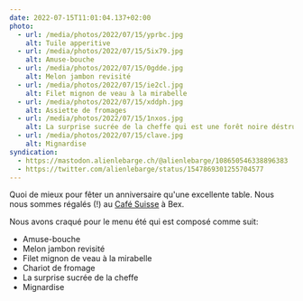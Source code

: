```yaml
---
date: 2022-07-15T11:01:04.137+02:00
photo:
  - url: /media/photos/2022/07/15/yprbc.jpg
    alt: Tuile apperitive
  - url: /media/photos/2022/07/15/5ix79.jpg
    alt: Amuse-bouche
  - url: /media/photos/2022/07/15/0gdde.jpg
    alt: Melon jambon revisité
  - url: /media/photos/2022/07/15/ie2cl.jpg
    alt: Filet mignon de veau à la mirabelle
  - url: /media/photos/2022/07/15/xddph.jpg
    alt: Assiette de fromages
  - url: /media/photos/2022/07/15/1nxos.jpg
    alt: La surprise sucrée de la cheffe qui est une forêt noire déstructurée
  - url: /media/photos/2022/07/15/clave.jpg
    alt: Mignardise
syndication:
  - https://mastodon.alienlebarge.ch/@alienlebarge/108650546338896383
  - https://twitter.com/alienlebarge/status/1547869301255704577
---
```

Quoi de mieux pour fêter un anniversaire qu'une excellente table. Nous nous sommes régalés (!) au [Café Suisse](https://www.cafe-suisse.ch/) à Bex.

Nous avons craqué pour le menu été qui est composé comme suit:

- Amuse-bouche
- Melon jambon revisité
- Filet mignon de veau à la mirabelle
- Chariot de fromage
- La surprise sucrée de la cheffe
- Mignardise
